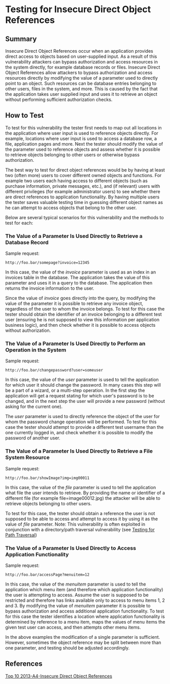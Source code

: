 # Testing for Insecure Direct Object References

## Summary

Insecure Direct Object References occur when an application provides direct access to objects based on user-supplied input. As a result of this vulnerability attackers can bypass authorization and access resources in the system directly, for example database records or files.
Insecure Direct Object References allow attackers to bypass authorization and access resources directly by modifying the value of a parameter used to directly point to an object. Such resources can be database entries belonging to other users, files in the system, and more. This is caused by the fact that the application takes user supplied input and uses it to retrieve an object without performing sufficient authorization checks.

## How to Test

To test for this vulnerability the tester first needs to map out all locations in the application where user input is used to reference objects directly. For example, locations where user input is used to access a database row, a file, application pages and more. Next the tester should modify the value of the parameter used to reference objects and assess whether it is possible to retrieve objects belonging to other users or otherwise bypass authorization.

The best way to test for direct object references would be by having at least two (often more) users to cover different owned objects and functions. For example two users each having access to different objects (such as purchase information, private messages, etc.), and (if relevant) users with different privileges (for example administrator users) to see whether there are direct references to application functionality. By having multiple users the tester saves valuable testing time in guessing different object names as he can attempt to access objects that belong to the other user.

Below are several typical scenarios for this vulnerability and the methods to test for each:

### The Value of a Parameter Is Used Directly to Retrieve a Database Record

Sample request:

`http://foo.bar/somepage?invoice=12345`

In this case, the value of the *invoice* parameter is used as an index in an invoices table in the database. The application takes the value of this parameter and uses it in a query to the database. The application then returns the invoice information to the user.

Since the value of *invoice* goes directly into the query, by modifying the value of the parameter it is possible to retrieve any invoice object, regardless of the user to whom the invoice belongs. To test for this case the tester should obtain the identifier of an invoice belonging to a different test user (ensuring he is not supposed to view this information per application business logic), and then check whether it is possible to access objects without authorization.

### The Value of a Parameter Is Used Directly to Perform an Operation in the System

Sample request:

`http://foo.bar/changepassword?user=someuser`

In this case, the value of the *user* parameter is used to tell the application for which user it should change the password. In many cases this step will be a part of a wizard, or a multi-step operation. In the first step the application will get a request stating for which user's password is to be changed, and in the next step the user will provide a new password (without asking for the current one).

The *user* parameter is used to directly reference the object of the user for whom the password change operation will be performed. To test for this case the tester should attempt to provide a different test username than the one currently logged in, and check whether it is possible to modify the password of another user.

### The Value of a Parameter Is Used Directly to Retrieve a File System Resource

Sample request:

`http://foo.bar/showImage?img=img00011`

In this case, the value of the *file* parameter is used to tell the application what file the user intends to retrieve. By providing the name or identifier of a different file (for example file=image00012.jpg) the attacker will be able to retrieve objects belonging to other users.

To test for this case, the tester should obtain a reference the user is not supposed to be able to access and attempt to access it by using it as the value of *file* parameter. Note: This vulnerability is often exploited in conjunction with a directory/path traversal vulnerability (see [Testing for Path Traversal](4.6.1_Testing_Directory_Traversal_File_Include_OTG-AUTHZ-001.md))

### The Value of a Parameter Is Used Directly to Access Application Functionality

Sample request:

`http://foo.bar/accessPage?menuitem=12`

In this case, the value of the *menuitem* parameter is used to tell the application which menu item (and therefore which application functionality) the user is attempting to access. Assume the user is supposed to be restricted and therefore has links available only to access to menu items 1, 2 and 3. By modifying the value of *menuitem* parameter it is possible to bypass authorization and access additional application functionality. To test for this case the tester identifies a location where application functionality is determined by reference to a menu item, maps the values of menu items the given test user can access, and then attempts other menu items.

In the above examples the modification of a single parameter is sufficient. However, sometimes the object reference may be split between more than one parameter, and testing should be adjusted accordingly.

## References

[Top 10 2013-A4-Insecure Direct Object References](https://www.owasp.org/index.php/Top_10_2013-A4-Insecure_Direct_Object_References)
